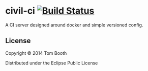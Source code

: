 # civil-ci [![Build Status](https://travis-ci.org/tombooth/civil-ci.png?branch=master)](https://travis-ci.org/tombooth/civil-ci)

A CI server designed around docker and simple versioned config.

## License

Copyright © 2014 Tom Booth

Distributed under the Eclipse Public License
